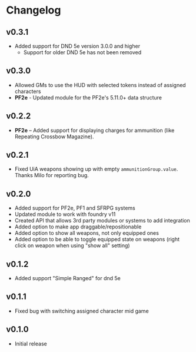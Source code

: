 # Changelog

## v0.3.1
* Added support for DND 5e version 3.0.0 and higher
  * Support for older DND 5e has not been removed

## v0.3.0
* Allowed GMs to use the HUD with selected tokens instead of assigned characters
* **PF2e** - Updated module for the PF2e's 5.11.0+ data structure

## v0.2.2
* **PF2e** – Added support for displaying charges for ammunition (like Repeating Crossbow Magazine).

## v0.2.1
* Fixed UiA weapons showing up with empty `ammunitionGroup.value`. Thanks Milo for reporting bug.

## v0.2.0
* Added support for PF2e, PF1 and SFRPG systems
* Updated module to work with foundry v11
* Created API that allows 3rd party modules or systems to add integration
* Added option to make app draggable/repositionable
* Added option to show all weapons, not only equipped ones
* Added option to be able to toggle equipped state on weapons (right click on weapon when using "show all" setting)

## v0.1.2
* Added support "Simple Ranged" for dnd 5e 

## v0.1.1
* Fixed bug with switching assigned character mid game 

## v0.1.0
* Initial release
